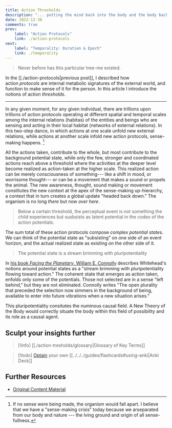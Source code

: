 ```yaml
---
title: Action Thresholds
description: "... putting the mind back into the body and the body back into nature"
date: 2022-12-30
comments: true
prev:
    label: "Action Protocols"
    link: ./action-protocols
next:
    label: "Temporality: Duration & Epoch"
    link: ./temporality
---
```



> Never before has this particular tree-me existed.

In the [[./action-protocols|previous post]], I described how action *protocols* are internal metabolic signatures of the external world, and function to make sense of it for the person. In this article I introduce the notions of action *thresholds*.

* * * * *

In any given moment, for any given individual, there are trillions upon trillions of action protocols operating at different spatial and temporal scales among the internal relations (habitas) of the entities and beings who are sensing and acting in their local habitat (networks of external relations). In this two-step dance, in which actions at one scale unfold new external relations, while actions at another scale infold new action protocols, sense-making happens. [^1]

All the actions taken, contribute to the whole, but most contribute to the background potential state, while only the few, stronger and coordinated actions reach above a threshold where the activities at the deeper level become realized as action-taken at the higher scale. This realized action can be merely consciousness of something--- like a shift in mood, or worrisome thought--- or can be a movement that makes a sound or propels the animal. The new awareness, thought, sound making or movement constitutes the new context at the apex of the sense-making up-hierarchy, a context that in turn creates a global update "headed back down." The organism is no long *there* but now *over here*.

> Below a certain threshold, the perceptual event is not something the child experiences but susbsists as latent potential in the codex of the action potentials.

The sum total of these action protocols compose *complex potential state*s. We can think of the potential state as "subsisting" on one side of an event horizon, and the actual realized state as existing on the other side of it.

> The potential state is a stream brimming with pluripotentiality

In [his book ](https://www.dukeupress.edu/facing-the-planetary)*[Facing the Planetary](https://www.dukeupress.edu/facing-the-planetary)*[, William E. Connolly](https://www.dukeupress.edu/facing-the-planetary) describes Whitehead's notions around potential states as a "stream brimming with pluripotentiality flowing toward action." The coherent state that emerges as action taken, enfolds only some of the potentials. Those not selected are in a sense "left behind," but they are not eliminated. Connolly writes "The open plurality that preceded the selection now simmers in the background of being, available to enter into future vibrations when a new situation arises."

This pluripotentiality consitutes the numinous causal field. A New Theory of the Body would correctly situate the body within this field of possibility and its role as a causal agent.

## Sculpt your insights further

> [!info] [[./action-tresholds/glossary|Glossary of Key Terms]]

> [!todo]  [Optain](./action-tresholds/up-hierarchy-deck.apkg) your own [[../../../guides/flashcards#using-anki|Anki Deck]]


## Further Resources

- [Original Content Material](https://bonnittaroy.substack.com/p/a-new-theory-of-the-body-action-thresholds)

[^1]: If no sense were being made, the organism would fall apart. I believe that we have a "sense-making crisis" today because we arseparated from our body and nature --- the lving ground and origin of all sense-fullness.

